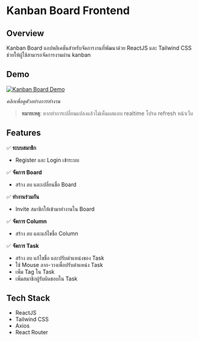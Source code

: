 # Kanban Board Frontend

## Overview
Kanban Board แอปพลิเคชันสำหรับจัดการงานที่พัฒนาด้วย ReactJS และ Tailwind CSS ช่วยให้ผู้ใช้สามารถจัดการงานผ่าน kanban  

## Demo
[![Kanban Board Demo](https://img.youtube.com/vi/l2wbuyJe5bA/0.jpg)](https://youtu.be/l2wbuyJe5bA)

*คลิกเพื่อดูตัวอย่างการทำงาน*

> **หมายเหตุ**: หากทำการเปลี่ยนแปลงแล้วไม่เห็นผลแบบ realtime โปรด refresh หน้าเว็บ

## Features
✅ **ระบบสมาชิก**
- Register และ Login เข้าระบบ

✅ **จัดการ Board**
- สร้าง ลบ และเปลี่ยนชื่อ Board

✅ **ทำงานร่วมกัน**
- Invite สมาชิกให้เข้ามาทำงานใน Board

✅ **จัดการ Column**
- สร้าง ลบ และแก้ไขชื่อ Column

✅ **จัดการ Task**
- สร้าง ลบ แก้ไขชื่อ และปรับตำแหน่งของ Task
- ใช้ Mouse ลาก-วางเพื่อปรับตำแหน่ง Task
- เพิ่ม Tag ใน Task
- เพิ่มสมาชิกผู้รับผิดชอบใน Task

## Tech Stack
- ReactJS
- Tailwind CSS
- Axios
- React Router
